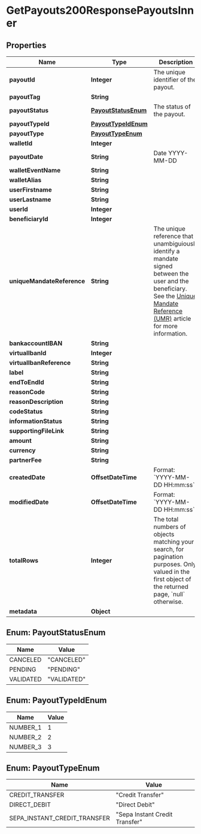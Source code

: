 

# GetPayouts200ResponsePayoutsInner


## Properties

| Name | Type | Description | Notes |
|------------ | ------------- | ------------- | -------------|
|**payoutId** | **Integer** | The unique identifier of the payout. |  [optional] |
|**payoutTag** | **String** |  |  [optional] |
|**payoutStatus** | [**PayoutStatusEnum**](#PayoutStatusEnum) | The status of the payout. |  [optional] |
|**payoutTypeId** | [**PayoutTypeIdEnum**](#PayoutTypeIdEnum) |  |  [optional] |
|**payoutType** | [**PayoutTypeEnum**](#PayoutTypeEnum) |  |  [optional] |
|**walletId** | **Integer** |  |  [optional] |
|**payoutDate** | **String** | Date YYYY-MM-DD |  [optional] |
|**walletEventName** | **String** |  |  [optional] |
|**walletAlias** | **String** |  |  [optional] |
|**userFirstname** | **String** |  |  [optional] |
|**userLastname** | **String** |  |  [optional] |
|**userId** | **Integer** |  |  [optional] |
|**beneficiaryId** | **Integer** |  |  [optional] |
|**uniqueMandateReference** | **String** | The unique reference that unambiguiously identify a mandate signed between the user and the beneficiary.   See the [Unique Mandate Reference (UMR)](/guide/overview/glossary.html#unique-mandate-reference-umr) article for more information.  |  [optional] |
|**bankaccountIBAN** | **String** |  |  [optional] |
|**virtualIbanId** | **Integer** |  |  [optional] |
|**virtualIbanReference** | **String** |  |  [optional] |
|**label** | **String** |  |  [optional] |
|**endToEndId** | **String** |  |  [optional] |
|**reasonCode** | **String** |  |  [optional] |
|**reasonDescription** | **String** |  |  [optional] |
|**codeStatus** | **String** |  |  [optional] |
|**informationStatus** | **String** |  |  [optional] |
|**supportingFileLink** | **String** |  |  [optional] |
|**amount** | **String** |  |  [optional] |
|**currency** | **String** |  |  [optional] |
|**partnerFee** | **String** |  |  [optional] |
|**createdDate** | **OffsetDateTime** | Format: &#x60;YYYY-MM-DD HH:mm:ss&#x60;  |  [optional] |
|**modifiedDate** | **OffsetDateTime** | Format: &#x60;YYYY-MM-DD HH:mm:ss&#x60;  |  [optional] |
|**totalRows** | **Integer** | The total numbers of objects matching your search, for pagination purposes. Only valued in the first object of the returned page, &#x60;null&#x60; otherwise.  |  [optional] |
|**metadata** | **Object** |  |  [optional] |



## Enum: PayoutStatusEnum

| Name | Value |
|---- | -----|
| CANCELED | &quot;CANCELED&quot; |
| PENDING | &quot;PENDING&quot; |
| VALIDATED | &quot;VALIDATED&quot; |



## Enum: PayoutTypeIdEnum

| Name | Value |
|---- | -----|
| NUMBER_1 | 1 |
| NUMBER_2 | 2 |
| NUMBER_3 | 3 |



## Enum: PayoutTypeEnum

| Name | Value |
|---- | -----|
| CREDIT_TRANSFER | &quot;Credit Transfer&quot; |
| DIRECT_DEBIT | &quot;Direct Debit&quot; |
| SEPA_INSTANT_CREDIT_TRANSFER | &quot;Sepa Instant Credit Transfer&quot; |



